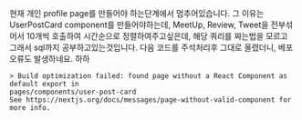 현재 개인 profile page를 만들어야 하는단계에서 멈추어있습니다.
그 이유는 UserPostCard component를 만들어야하는데, MeetUp, Review, Tweet을 전부섞어서 10개씩
호출하여 시간순으로 정렬하여주고싶은데, 해당 쿼리를 짜는법을 모르고 그래서 sql까지 공부하고있는것입니다.
다음 코드를 주석처리후 그대로 올렸더니, 베포 오류도 발생하네요. 하하

<!--
```js
import useInfiniteList from "@/libs/client/useInfiniteList";

type UserPostCardProps = {
  queryKey: string,
};
const UserPostCard = ({ queryKey }: UserPostCardProps) => {
  useInfiniteList(queryKey);
};

export default UserPostCard;
``` -->

```
> Build optimization failed: found page without a React Component as default export in
pages/components/user-post-card
See https://nextjs.org/docs/messages/page-without-valid-component for more info.
```
